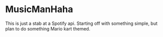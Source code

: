 # MusicManHaha
This is just a stab at a Spotify api. Starting off with something simple, but plan to do something Mario kart themed. 
